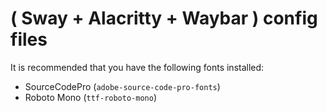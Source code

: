 # ( Sway + Alacritty + Waybar ) config files

It is recommended that you have the following fonts installed:

- SourceCodePro (`adobe-source-code-pro-fonts`)
- Roboto Mono (`ttf-roboto-mono`)


